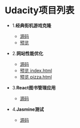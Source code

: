 # Udacity项目列表
- 1.**经典街机游戏克隆**
    - [源码](https://github.com/JayChenFE/Udacity/tree/master/1_Arcade%20Game%20Clone)
    - [预览](https://jaychenfe.github.io/Udacity/1_Arcade%20Game%20Clone/)

- 2.**网站性能优化** 
    - [源码](https://github.com/JayChenFE/Udacity/tree/master/2_Website_Optimization_zh)
    - [预览 index.html](https://jaychenfe.github.io/Udacity/2_Website_Optimization_zh/)
    - [预览 pizza.html](https://jaychenfe.github.io/Udacity/2_Website_Optimization_zh/views/pizza.html)

- 3.**React图书管理应用**
    - [源码](https://github.com/JayChenFE/Udacity/tree/master/3_reactnd-myreads)


- 4.**Jasmine测试**
    - [源码](https://github.com/JayChenFE/Udacity/tree/master/4_feed_reader_testing)    